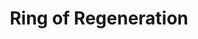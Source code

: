 ---
title: "Ring of Regeneration"

item:
  aura: "Strong conjuration"
  casterLevel: "15th"
  prerequisites:
    feats:   ["{% feat_link forge-ring %}"]
    spells:  ["{% spell_link regenerate %}"]
    special: []
  marketPrice: 90000
  description: |
    This white gold ring continually allows a living wearer to heal 1 point of damage per level every hour rather than every day. (This ability cannot be aided by the Heal skill.) Nonlethal damage heals at a rate of 1 point of damage per level every 5 minutes. If the wearer loses a limb, an organ, or any other body part while wearing this ring, the ring _regenerates_ it as the spell. In either case, only damage taken while wearing the ring is regenerated.
---